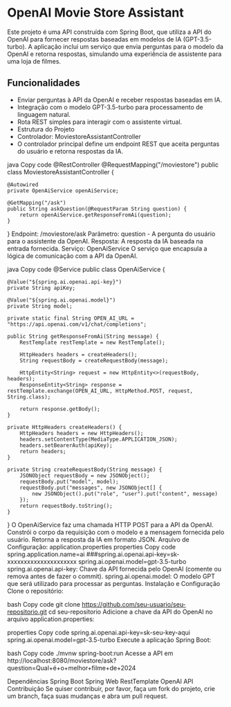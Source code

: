 # OpenAI Movie Store Assistant #
Este projeto é uma API construída com Spring Boot, que utiliza a API do OpenAI para fornecer respostas baseadas em modelos de IA (GPT-3.5-turbo). A aplicação inclui um serviço que envia perguntas para o modelo da OpenAI e retorna respostas, simulando uma experiência de assistente para uma loja de filmes.

## Funcionalidades ##
- Enviar perguntas à API da OpenAI e receber respostas baseadas em IA.
- Integração com o modelo GPT-3.5-turbo para processamento de linguagem natural.
- Rota REST simples para interagir com o assistente virtual.
- Estrutura do Projeto
- Controlador: MoviestoreAssistantController
- O controlador principal define um endpoint REST que aceita perguntas do usuário e retorna respostas da IA.

java
Copy code
@RestController
@RequestMapping("/moviestore")
public class MoviestoreAssistantController {

    @Autowired
    private OpenAiService openAiService;

    @GetMapping("/ask")
    public String askQuestion(@RequestParam String question) {
        return openAiService.getResponseFromAi(question);
    }
}
Endpoint: /moviestore/ask
Parâmetro: question - A pergunta do usuário para o assistente da OpenAI.
Resposta: A resposta da IA baseada na entrada fornecida.
Serviço: OpenAiService
O serviço que encapsula a lógica de comunicação com a API da OpenAI.

java
Copy code
@Service
public class OpenAiService {

    @Value("${spring.ai.openai.api-key}")
    private String apiKey;

    @Value("${spring.ai.openai.model}")
    private String model;

    private static final String OPEN_AI_URL = "https://api.openai.com/v1/chat/completions";

    public String getResponseFromAi(String message) {
        RestTemplate restTemplate = new RestTemplate();

        HttpHeaders headers = createHeaders();
        String requestBody = createRequestBody(message);

        HttpEntity<String> request = new HttpEntity<>(requestBody, headers);
        ResponseEntity<String> response = restTemplate.exchange(OPEN_AI_URL, HttpMethod.POST, request, String.class);

        return response.getBody();
    }

    private HttpHeaders createHeaders() {
        HttpHeaders headers = new HttpHeaders();
        headers.setContentType(MediaType.APPLICATION_JSON);
        headers.setBearerAuth(apiKey);
        return headers;
    }

    private String createRequestBody(String message) {
        JSONObject requestBody = new JSONObject();
        requestBody.put("model", model);
        requestBody.put("messages", new JSONObject[] {
            new JSONObject().put("role", "user").put("content", message)
        });
        return requestBody.toString();
    }
}
O OpenAiService faz uma chamada HTTP POST para a API da OpenAI.
Constrói o corpo da requisição com o modelo e a mensagem fornecida pelo usuário.
Retorna a resposta da IA em formato JSON.
Arquivo de Configuração: application.properties
properties
Copy code
spring.application.name=ai
###spring.ai.openai.api-key=sk-xxxxxxxxxxxxxxxxxxxxx
spring.ai.openai.model=gpt-3.5-turbo
spring.ai.openai.api-key: Chave da API fornecida pelo OpenAI (comente ou remova antes de fazer o commit).
spring.ai.openai.model: O modelo GPT que será utilizado para processar as perguntas.
Instalação e Configuração
Clone o repositório:

bash
Copy code
git clone https://github.com/seu-usuario/seu-repositorio.git
cd seu-repositorio
Adicione a chave da API do OpenAI no arquivo application.properties:

properties
Copy code
spring.ai.openai.api-key=sk-seu-key-aqui
spring.ai.openai.model=gpt-3.5-turbo
Execute a aplicação Spring Boot:

bash
Copy code
./mvnw spring-boot:run
Acesse a API em http://localhost:8080/moviestore/ask?question=Qual+é+o+melhor+filme+de+2024

Dependências
Spring Boot
Spring Web
RestTemplate
OpenAI API
Contribuição
Se quiser contribuir, por favor, faça um fork do projeto, crie um branch, faça suas mudanças e abra um pull request.
